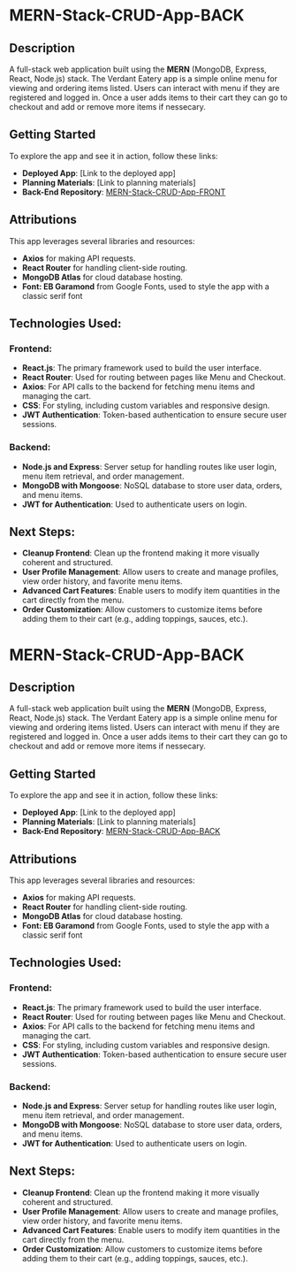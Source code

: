 # MERN-Stack-CRUD-App-BACK

## **Description**
A full-stack web application built using the **MERN** (MongoDB, Express, React, Node.js) stack. The Verdant Eatery app is a simple online menu for viewing and ordering items listed. Users can interact with menu if they are registered and logged in. Once a user adds items to their cart they can go to checkout and add or remove more items if nessecary.

## **Getting Started**
To explore the app and see it in action, follow these links:
- **Deployed App**: [Link to the deployed app]
- **Planning Materials**: [Link to planning materials]
- **Back-End Repository**: [MERN-Stack-CRUD-App-FRONT]([https://github.com/melissaceee/MERN-Stack-CRUD-App-BACK](https://github.com/melissaceee/MERN-Stack-CRUD-App-FRONT))  

## **Attributions**
This app leverages several libraries and resources:
- **Axios** for making API requests.
- **React Router** for handling client-side routing.
- **MongoDB Atlas** for cloud database hosting.
- **Font: EB Garamond** from Google Fonts, used to style the app with a classic serif font

## **Technologies Used:**
### **Frontend**:
- **React.js**: The primary framework used to build the user interface.
- **React Router**: Used for routing between pages like Menu and Checkout.
- **Axios**: For API calls to the backend for fetching menu items and managing the cart.
- **CSS**: For styling, including custom variables and responsive design.
- **JWT Authentication**: Token-based authentication to ensure secure user sessions.

### **Backend**:
- **Node.js and Express**: Server setup for handling routes like user login, menu item retrieval, and order management.
- **MongoDB with Mongoose**: NoSQL database to store user data, orders, and menu items.
- **JWT for Authentication**: Used to authenticate users on login.

## **Next Steps:**
- **Cleanup Frontend**: Clean up the frontend making it more visually coherent and structured.
- **User Profile Management**: Allow users to create and manage profiles, view order history, and favorite menu items.
- **Advanced Cart Features**: Enable users to modify item quantities in the cart directly from the menu.
- **Order Customization**: Allow customers to customize items before adding them to their cart (e.g., adding toppings, sauces, etc.).

# MERN-Stack-CRUD-App-BACK

## **Description**
A full-stack web application built using the **MERN** (MongoDB, Express, React, Node.js) stack. The Verdant Eatery app is a simple online menu for viewing and ordering items listed. Users can interact with menu if they are registered and logged in. Once a user adds items to their cart they can go to checkout and add or remove more items if nessecary.

## **Getting Started**
To explore the app and see it in action, follow these links:
- **Deployed App**: [Link to the deployed app]
- **Planning Materials**: [Link to planning materials]
- **Back-End Repository**: [MERN-Stack-CRUD-App-BACK](https://github.com/melissaceee/MERN-Stack-CRUD-App-BACK)  

## **Attributions**
This app leverages several libraries and resources:
- **Axios** for making API requests.
- **React Router** for handling client-side routing.
- **MongoDB Atlas** for cloud database hosting.
- **Font: EB Garamond** from Google Fonts, used to style the app with a classic serif font

## **Technologies Used:**
### **Frontend**:
- **React.js**: The primary framework used to build the user interface.
- **React Router**: Used for routing between pages like Menu and Checkout.
- **Axios**: For API calls to the backend for fetching menu items and managing the cart.
- **CSS**: For styling, including custom variables and responsive design.
- **JWT Authentication**: Token-based authentication to ensure secure user sessions.

### **Backend**:
- **Node.js and Express**: Server setup for handling routes like user login, menu item retrieval, and order management.
- **MongoDB with Mongoose**: NoSQL database to store user data, orders, and menu items.
- **JWT for Authentication**: Used to authenticate users on login.

## **Next Steps:**
- **Cleanup Frontend**: Clean up the frontend making it more visually coherent and structured.
- **User Profile Management**: Allow users to create and manage profiles, view order history, and favorite menu items.
- **Advanced Cart Features**: Enable users to modify item quantities in the cart directly from the menu.
- **Order Customization**: Allow customers to customize items before adding them to their cart (e.g., adding toppings, sauces, etc.).

